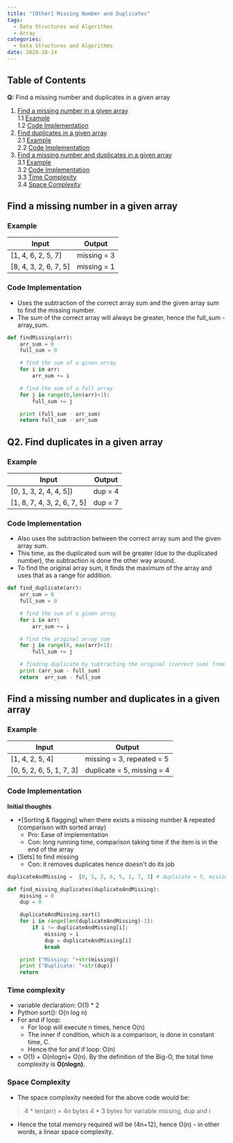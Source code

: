 ```yaml
---
title: "[Other] Missing Number and Duplicates"
tags:
  - Data Structures and Algorithms
  - Array
categories:
  - Data Structures and Algorithms
date: 2020-10-14
---
```




## Table of Contents
**Q:** Find a missing number and duplicates in a given array
1. [Find a missing number in a given array](#find-a-missing-number-in-a-given-array)  
 1.1 [Example](#example)     
 1.2 [Code Implementation](#code-implementation)  
2. [Find duplicates in a given array](#find-duplicates-in-a-given-array)  
  2.1 [Example](#example)     
  2.2 [Code Implementation](#code-implementation)
3. [Find a missing number and duplicates in a given array](#find-a-missing-number-and-duplicates-in-a-given-array)  
  3.1 [Example](#example)      
  3.2 [Code Implementation](#code-implementation)     
  3.3 [Time Complexity](#time-complexity)  
  3.4 [Space Complexity](#space-complexity)  


## Find a missing number in a given array
### Example

| Input | Output |
|-------|--------|
| [1, 4, 6, 2, 5, 7] | missing = 3 |
| [8, 4, 3, 2, 6, 7, 5] | missing = 1 |


### Code Implementation
- Uses the subtraction of the correct array sum and the given array sum to find the missing number.
- The sum of the correct array will always be greater, hence the full_sum - array_sum.

```python
def findMissing(arr):
    arr_sum = 0
    full_sum = 0

    # find the sum of a given array
    for i in arr:
        arr_sum += i

    # find the sum of a full array
    for j in range(0,len(arr)+1):
        full_sum += j

    print (full_sum - arr_sum)
    return full_sum - arr_sum
```



## Q2. Find duplicates in a given array
### Example

| Input | Output |
|-------|--------|
| [0, 1, 3, 2, 4, 4, 5]) | dup = 4 |
| [1, 8, 7, 4, 3, 2, 6, 7, 5] | dup = 7 |


### Code Implementation
- Also uses the subtraction between the correct array sum and the given array sum.
- This time, as the duplicated sum will be greater (due to the duplicated number), the subtraction is done the other way around.
- To find the original array sum, it finds the maximum of the array and uses that as a range for addition.

```python
def find_duplicate(arr):
    arr_sum = 0
    full_sum = 0

    # find the sum of a given array
    for i in arr:
        arr_sum += i

    # find the original array sum
    for j in range(0, max(arr)+1):
        full_sum += j

    # finding duplicate by subtracting the original (correct sum) from duplicated sum
    print (arr_sum - full_sum)
    return  arr_sum - full_sum
```




## Find a missing number and duplicates in a given array

### Example

| Input | Output |
|-------|--------|
| [1, 4, 2, 5, 4] |  missing = 3, repeated = 5 |
| [0, 5, 2, 6, 5, 1, 7, 3] | duplicate = 5, missing = 4 |


### Code Implementation
**Initial thoughts**
- *[Sorting & flagging] when there exists a missing number & repeated (comparison with sorted array)
  - Pro: Ease of implementation
  - Con: long running time, comparison taking time if the item is in the end of the array
- [Sets] to find missing
  - Con: it removes duplicates hence doesn't do its job


```python
duplicateAndMissing =  [0, 5, 2, 6, 5, 1, 7, 3] # duplicate = 5, missing = 4

def find_missing_duplicates(duplicateAndMissing):
    missing = 0
    dup = 0

    duplicateAndMissing.sort()
    for i in range(len(duplicateAndMissing)-1):
        if i != duplicateAndMissing[i]:
            missing = i
            dup = duplicateAndMissing[i]
            break

    print ("Missing: "+str(missing))
    print ("Duplicate: "+str(dup))
    return
```
### Time complexity
- variable declaration: O(1) * 2
- Python sort(): O(n log n)
- For and if loop:
  - For loop will execute n times, hence O(n)
  - The inner if condition, which is a comparison, is done in constant time, C.
  - Hence the for and if loop: O(n)
- = O(1) + O(nlogn)+ O(n). By the definition of the Big-O, the total time complexity is **O(nlogn)**.



### Space Complexity
- The space complexity needed for the above code would be:
> 4 * len(arr) = 4n bytes
> 4 * 3 bytes for variable missing, dup and i

- Hence the total memory required will be (4n+12), hence O(n) - in other words, a linear space complexity.
